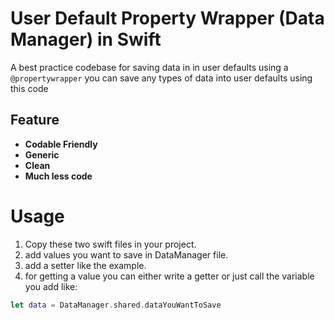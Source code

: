 # User Default Property Wrapper (Data Manager) in Swift
A best practice codebase for saving data in in user defaults using a `@propertywrapper`
you can save any types of data into user defaults using this code

## Feature
- **Codable Friendly**
- **Generic**
- **Clean**
- **Much less code**

# Usage
1. Copy these two swift files in your project.
2. add values you want to save in DataManager file.
3. add a setter like the example.
4. for getting a value you can either write a getter or just call the variable you add like:
``` swift
let data = DataManager.shared.dataYouWantToSave
```
